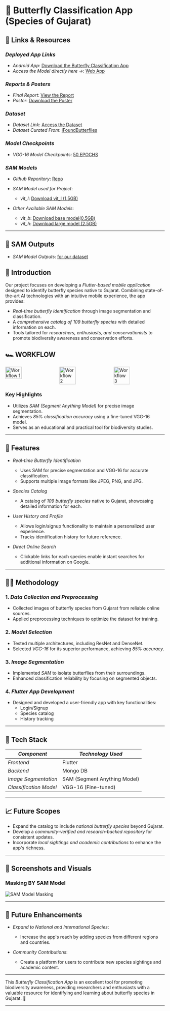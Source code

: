 # 🦋 Butterfly Classification App (Species of Gujarat)

## 🔗 Links & Resources  

### *Deployed App Links*  
- *Android App*: [Download the Butterfly Classification App](https://drive.google.com/file/d/1NF8f88E1Wxuu6REl3n_RPqzr3AkTmdYZ/view?usp=sharing)  
- *Access the Model directly here ->*: [Web App](https://huggingface.co/spaces/sssdfcfdsf/deploy)

### *Reports & Posters*  
- *Final Report*: [View the Report](https://drive.google.com/file/d/16aZpKaP9xlw18V1FQxZm0L5xfsrFWWeF/view?usp=sharing)  
- *Poster*: [Download the Poster](https://drive.google.com/file/d/1NZ9PfLoxufdv_cIioBeBsTqKiY-EGWMa/view?usp=sharing)  

### *Dataset*  
- *Dataset Link*: [Access the Dataset](https://drive.google.com/drive/folders/1FlGlNmMXOCif4-bdxzxSEDdbtIW5JQX-)  
- *Dataset Curated From*: [iFoundButterflies](https://www.ifoundbutterflies.org/)

### *Model Checkpoints*  
- *VGG-16 Model Checkpoints*: [50 EPOCHS](https://drive.google.com/file/d/1TbVPD2jNiFNe6hclk0Uxnk4FVGyTQhk7/view?usp=sharing)  

### *SAM Models*  
- *Github Reporitory*: [Repo](https://github.com/facebookresearch/segment-anything/tree/main) 

- *SAM Model used for Project*:
  - *vit_l*: [Download vit_l (1.5GB)](https://dl.fbaipublicfiles.com/segment_anything/sam_vit_l_0b3195.pth)

- *Other Available SAM Models*:
  - *vit_b*: [Download base model(0.5GB)](https://dl.fbaipublicfiles.com/segment_anything/sam_vit_b_01ec64.pth)
  - *vit_h*: [Download large model (2.5GB)](https://dl.fbaipublicfiles.com/segment_anything/sam_vit_h_4b8939.pth)
---

## 📄 SAM Outputs  
- *SAM Model Outputs*: [for our dataset](https://docs.google.com/document/d/15F2JfelWtwPOqW_LfRB1afMZb944jh_0NJqs6ZJO8TY/edit?usp=sharing)



## 📖 Introduction  
Our project focuses on developing a *Flutter-based mobile application* designed to identify butterfly species native to Gujarat. Combining state-of-the-art AI technologies with an intuitive mobile experience, the app provides:

- *Real-time butterfly identification* through image segmentation and classification.
- A *comprehensive catalog of 109 butterfly species* with detailed information on each.
- Tools tailored for *researchers, enthusiasts, and conservationists* to promote biodiversity awareness and conservation efforts.

## 🏎 WORKFLOW  
<div style="display: flex; justify-content: space-between; gap: 1%;">  
  <img src="https://github.com/user-attachments/assets/1ee5d7d4-fd97-455d-ba07-460f30434f69" alt="Workflow 1" style="width: 32%;">  
  <img src="https://github.com/user-attachments/assets/3ee93485-2bc3-44e7-a2e8-5b5f1f3feb1b" alt="Workflow 2" style="width: 32%;">  
  <img src="https://github.com/user-attachments/assets/519f1686-7732-4e2b-a4fb-1bb977c5e562" alt="Workflow 3" style="width: 32%;">  
</div>

### Key Highlights
- Utilizes *SAM (Segment Anything Model)* for precise image segmentation.
- Achieves *85% classification accuracy* using a fine-tuned VGG-16 model.
- Serves as an educational and practical tool for biodiversity studies.

---

## 🌟 Features  

- *Real-time Butterfly Identification*  
  - Uses SAM for precise segmentation and VGG-16 for accurate classification.  
  - Supports multiple image formats like JPEG, PNG, and JPG.  

- *Species Catalog*  
  - A catalog of *109 butterfly species* native to Gujarat, showcasing detailed information for each.  

- *User History and Profile*  
  - Allows login/signup functionality to maintain a personalized user experience.  
  - Tracks identification history for future reference.  

- *Direct Online Search*  
  - Clickable links for each species enable instant searches for additional information on Google.  

---

## 🧑‍💻 Methodology  

### 1. *Data Collection and Preprocessing*  
   - Collected images of butterfly species from Gujarat from reliable online sources.  
   - Applied preprocessing techniques to optimize the dataset for training.  

### 2. *Model Selection*  
   - Tested multiple architectures, including ResNet and DenseNet.  
   - Selected *VGG-16* for its superior performance, achieving *85% accuracy*.  

### 3. *Image Segmentation*  
   - Implemented *SAM* to isolate butterflies from their surroundings.  
   - Enhanced classification reliability by focusing on segmented objects.  

### 4. *Flutter App Development*  
   - Designed and developed a user-friendly app with key functionalities:  
     - Login/Signup  
     - Species catalog  
     - History tracking  

---

## 🔧 Tech Stack  

| *Component*           | *Technology Used*        |  
|--------------------------|----------------------------|  
| *Frontend*            | Flutter                   |  
| *Backend*             | Mongo DB                  |  
| *Image Segmentation*  | SAM (Segment Anything Model) |  
| *Classification Model*| VGG-16 (Fine-tuned)       |  

---

## 📈 Future Scopes  

- Expand the catalog to include *national butterfly species* beyond Gujarat.  
- Develop a *community-verified and research-backed repository* for consistent updates.  
- Incorporate *local sightings and academic contributions* to enhance the app's richness.  

---

## 📸 Screenshots and Visuals  

### Masking BY SAM Model
![SAM Model Masking](https://github.com/user-attachments/assets/20537903-b8db-42f8-9535-fed9e93ebb72)

---

## 📅 Future Enhancements

- *Expand to National and International Species*:  
  - Increase the app's reach by adding species from different regions and countries.
  
- *Community Contributions*:  
  - Create a platform for users to contribute new species sightings and academic content.

---

This *Butterfly Classification App* is an excellent tool for promoting biodiversity awareness, providing researchers and enthusiasts with a valuable resource for identifying and learning about butterfly species in Gujarat. 🌿

---
